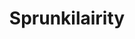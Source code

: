 ---
slug: sprunkilairity
title: Sprunkilairity
description: "Sprunkilairity is an exciting online game. Play for free directly in your browser!"
icon: /images/popular_mods/Sprunkilairity.png
url: https://wowtbc.net/sprunkin/sprunkilairity/index.html
previewImage: /images/popular_mods/Sprunkilairity.png
type: popular mods

# SEO配置
seo:
  title: "Sprunkilairity - Play Free Online Game | Fun Browser Games"
  description: "Sprunkilairity - Play this fun online game for free in your browser. No download required!"
  ogImage: "/images/popular_mods/Sprunkilairity.png"
  keywords: "sprunkilairity, online game, browser game, free game, popular mods game, play online"

videoUrls:
  - https://www.youtube.com/embed/example1
  - https://www.youtube.com/embed/example2

whyPlay:
  title: "Why Play Sprunkilairity?"
  items:
    - "Immersive Gameplay: Sprunkilairity offers an engaging and immersive gaming experience that will keep you entertained for hours"
    - "Challenging Levels: Test your skills with increasingly difficult challenges and obstacles"
    - "Beautiful Graphics: Enjoy stunning visuals and smooth animations that bring the game world to life"
    - "Regular Updates: New content and features are added regularly to keep the game fresh and exciting"
    - "Free to Play: Experience all the fun without spending a penny"
    - "Community Features: Connect with other players, share strategies, and compete for high scores"
    - "Cross-Platform: Play on any device with a web browser, no downloads required"

features:
  title: "Key Features of Sprunkilairity"
  image: "/images/popular_mods/Sprunkilairity.png"
  items:
    - "Intuitive Controls: Easy to learn controls make Sprunkilairity accessible for players of all skill levels"
    - "Multiple Game Modes: Enjoy various gameplay options that provide different challenges and experiences"
    - "Character Customization: Personalize your gaming experience with unique characters and items"
    - "Achievement System: Complete special tasks to earn rewards and recognition"
    - "Leaderboards: Compete with players worldwide and see who can achieve the highest scores"

characteristics:
  title: "Game Characteristics"
  image: "/images/popular_mods/Sprunkilairity.png"
  items:
    - "Genre: Popular mods game with elements of strategy and skill"
    - "Difficulty: Suitable for both casual gamers and those seeking a challenge"
    - "Play Time: Quick sessions or extended gameplay, depending on your preference"
    - "Art Style: Vibrant and engaging visuals that enhance the gaming experience"
    - "Sound Design: Immersive audio that complements the gameplay perfectly"

info: "Sprunkilairity is an exciting online game that offers players a unique and engaging gaming experience. With its intuitive controls, stunning visuals, and challenging gameplay, Sprunkilairity provides hours of entertainment for players of all ages and skill levels. Whether you're looking for a quick gaming session during a break or an extended play session, Sprunkilairity delivers an immersive experience that will keep you coming back for more. The game features multiple levels of increasing difficulty, ensuring that players are constantly challenged as they progress. With regular updates adding new content and features, Sprunkilairity remains fresh and exciting, providing endless entertainment options for its growing community of players."

howToPlayIntro: "Welcome to Sprunkilairity! This guide will walk you through the basics and help you master the game. Whether you're a beginner or looking to improve your skills, these tips and instructions will enhance your gaming experience."

howToPlaySteps:
  - title: "Getting Started"
    description: "Begin your Sprunkilairity adventure by familiarizing yourself with the controls. Use your keyboard or mouse to navigate through the game interface. The tutorial will guide you through the basic mechanics and help you understand the objectives."
  - title: "Understanding the Objectives"
    description: "In Sprunkilairity, your main goal is to progress through levels by completing specific objectives. Each level presents unique challenges that require different strategies and approaches."
  - title: "Mastering the Controls"
    description: "Practice using the controls to improve your precision and reaction time. Sprunkilairity requires quick reflexes and strategic thinking to overcome obstacles and defeat opponents."
  - title: "Utilizing Power-ups"
    description: "Collect power-ups throughout the game to enhance your abilities and overcome difficult challenges. Each power-up offers unique advantages that can be crucial for success."
  - title: "Developing Strategies"
    description: "As you progress in Sprunkilairity, develop effective strategies for different scenarios. Analyze patterns, anticipate challenges, and adapt your approach to maximize your performance."

faq:
  title: "Frequently Asked Questions about Sprunkilairity"
  items:
    - question: "Is Sprunkilairity free to play?"
      answer: "Yes, Sprunkilairity is completely free to play directly in your web browser. No downloads or purchases are required to enjoy the full game experience."
    - question: "Can I play Sprunkilairity on mobile devices?"
      answer: "Yes, Sprunkilairity is optimized for both desktop and mobile play. You can enjoy the game on any device with a web browser and internet connection."
    - question: "Are there any in-game purchases?"
      answer: "While Sprunkilairity is free to play, there may be optional in-game purchases available for cosmetic items or additional features that don't affect core gameplay."
    - question: "How often is Sprunkilairity updated?"
      answer: "The developers regularly update Sprunkilairity with new content, features, and improvements based on player feedback and game performance."
    - question: "Can I play Sprunkilairity offline?"
      answer: "Currently, Sprunkilairity requires an internet connection to play as it's a browser-based online game."
    - question: "Is Sprunkilairity suitable for children?"
      answer: "Yes, Sprunkilairity is designed to be family-friendly and suitable for players of all ages."
    - question: "How do I report bugs or issues?"
      answer: "If you encounter any problems while playing Sprunkilairity, you can report them through the game's support page or contact the developers directly through their website."
    - question: "Still Have Questions?"
      answer: "If you have additional questions about Sprunkilairity that aren't covered in this FAQ, please visit our support center or contact our customer service team for assistance."
---